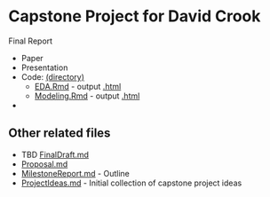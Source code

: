 
# Capstone Project for David Crook

Final Report

- Paper
- Presentation
- Code: [(directory)](https://github.com/dpcrook/SR_Foundations_DS_Fall_2015/tree/master/capstone/GiveMeSomeCredit)
  - [EDA.Rmd](GiveMeSomeCredit/EDA.Rmd) - output [.html](https://dpcrook.github.io/SR_Foundations_DS_Fall_2015/capstone/GiveMeSomeCredit/EDA.html) 
  - [Modeling.Rmd](GiveMeSomeCredit/Modeling.Rmd) - output [.html](https://dpcrook.github.io/SR_Foundations_DS_Fall_2015/capstone/GiveMeSomeCredit/Modeling.html) 
- 

## Other related files

- TBD [FinalDraft.md](FinalDraft.md)
- [Proposal.md](Proposal.md)
- [MilestoneReport.md](MilestoneReport.md) - Outline
- [ProjectIdeas.md](ProjectIdeas.md) - Initial collection of capstone project ideas
